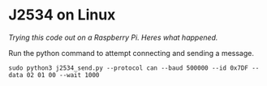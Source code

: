 # J2534 on Linux

*Trying this code out on a Raspberry Pi. Heres what happened.*


Run the python command to attempt connecting and sending a message.  

`sudo python3 j2534_send.py --protocol can --baud 500000 --id 0x7DF --data 02 01 00 --wait 1000`
